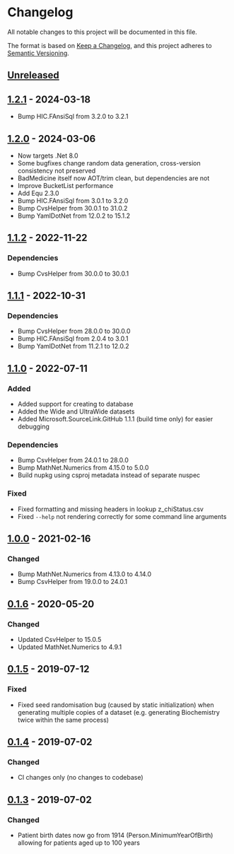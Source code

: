 # Changelog
All notable changes to this project will be documented in this file.

The format is based on [Keep a Changelog](https://keepachangelog.com/en/1.0.0/),
and this project adheres to [Semantic Versioning](https://semver.org/spec/v2.0.0.html).

## [Unreleased]

## [1.2.1] - 2024-03-18

- Bump HIC.FAnsiSql from 3.2.0 to 3.2.1

## [1.2.0] - 2024-03-06

- Now targets .Net 8.0
- Some bugfixes change random data generation, cross-version consistency not preserved
- BadMedicine itself now AOT/trim clean, but dependencies are not
- Improve BucketList performance
- Add Equ 2.3.0
- Bump HIC.FAnsiSql from 3.0.1 to 3.2.0
- Bump CvsHelper from 30.0.1 to 31.0.2
- Bump YamlDotNet from 12.0.2 to 15.1.2

## [1.1.2] - 2022-11-22

### Dependencies

- Bump CvsHelper from 30.0.0 to 30.0.1

## [1.1.1] - 2022-10-31

### Dependencies

- Bump CvsHelper from 28.0.0 to 30.0.0
- Bump HIC.FAnsiSql from 2.0.4 to 3.0.1
- Bump YamlDotNet from 11.2.1 to 12.0.2

## [1.1.0] - 2022-07-11

### Added

- Added support for creating to database
- Added the Wide and UltraWide datasets
- Added Microsoft.SourceLink.GitHub 1.1.1 (build time only) for easier debugging

### Dependencies

- Bump CsvHelper from 24.0.1 to 28.0.0
- Bump MathNet.Numerics from 4.15.0 to 5.0.0
- Build nupkg using csproj metadata instead of separate nuspec

### Fixed

- Fixed formatting and missing headers in lookup z\_chiStatus.csv
- Fixed `--help` not rendering correctly for some command line arguments

## [1.0.0] - 2021-02-16

### Changed

- Bump MathNet.Numerics from 4.13.0 to 4.14.0
- Bump CsvHelper from 19.0.0 to 24.0.1

## [0.1.6] - 2020-05-20

### Changed

- Updated CsvHelper to 15.0.5
- Updated MathNet.Numerics to 4.9.1

## [0.1.5] - 2019-07-12

### Fixed

- Fixed seed randomisation bug (caused by static initialization) when generating multiple copies of a dataset (e.g. generating Biochemistry twice within the same process)

## [0.1.4] - 2019-07-02

### Changed

- CI changes only (no changes to codebase)

## [0.1.3] - 2019-07-02

### Changed

- Patient birth dates now go from 1914 (Person.MinimumYearOfBirth) allowing for patients aged up to 100 years

[Unreleased]: https://github.com/HicServices/BadMedicine/compare/v1.2.1...main
[1.2.1]: https://github.com/HicServices/BadMedicine/compare/v1.2.0...v1.2.1
[1.2.0]: https://github.com/HicServices/BadMedicine/compare/v1.1.2...v1.2.0
[1.1.2]: https://github.com/HicServices/BadMedicine/compare/v1.1.1...v1.1.2
[1.1.1]: https://github.com/HicServices/BadMedicine/compare/v1.1.0...v1.1.1
[1.1.0]: https://github.com/HicServices/BadMedicine/compare/v1.0.0...v1.1.0
[1.0.0]: https://github.com/HicServices/BadMedicine/compare/v0.1.6...v1.0.0
[0.1.6]: https://github.com/HicServices/BadMedicine/compare/v0.1.5...v0.1.6
[0.1.5]: https://github.com/HicServices/BadMedicine/compare/v0.1.4...v0.1.5
[0.1.4]: https://github.com/HicServices/BadMedicine/compare/v0.1.3...v0.1.4
[0.1.3]: https://github.com/HicServices/BadMedicine/compare/0.0.1.2...v0.1.3
